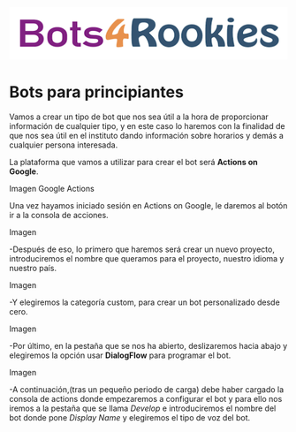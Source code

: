 ![Bots4Rookies](/images/bots/Bots4Rookies.png)


# Bots para principiantes


Vamos a crear un tipo de bot que nos sea útil a la hora de proporcionar información de cualquier tipo, y en este caso lo haremos con la finalidad de que nos sea útil en el instituto dando información sobre horarios y demás a cualquier persona interesada.

La plataforma que vamos a utilizar para crear el bot será **Actions on Google**.


Imagen Google Actions


Una vez hayamos iniciado sesión en Actions on Google, le daremos al botón ir a la consola de acciones.

Imagen 


-Después de eso, lo primero que haremos será crear un nuevo proyecto, introduciremos el nombre que queramos para el proyecto, nuestro idioma y nuestro país.

Imagen

-Y elegiremos la categoría custom, para crear un bot personalizado desde cero.

Imagen

-Por último, en la pestaña que se nos ha abierto, deslizaremos hacia abajo y elegiremos la opción usar **DialogFlow** para programar el bot.

Imagen

-A continuación,(tras un pequeño periodo de carga) debe haber cargado la consola de actions donde empezaremos a configurar el bot y para ello nos iremos a la pestaña que se llama *Develop* e introduciremos el nombre del bot donde pone *Display Name* y elegiremos el tipo de voz del bot. 


